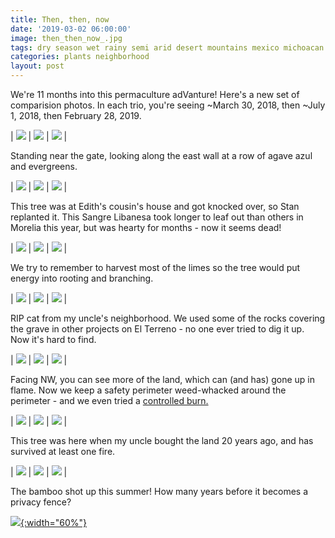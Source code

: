 ```yaml
---
title: Then, then, now
date: '2019-03-02 06:00:00'
image: then_then_now_.jpg
tags: dry season wet rainy semi arid desert mountains mexico michoacan seasons
categories: plants neighborhood
layout: post
---
```


We're 11 months into this permaculture adVanture! Here's a new set of comparision photos. In each trio, you're seeing ~March 30, 2018, then ~July 1, 2018, then February 28, 2019.


| [![](/images/east_wall_1_.jpg)](/images/east_wall_1.jpg) | [![](/images/east_wall_.jpg)](/images/east_wall.jpg) | [![](/images/east_wall2_.jpg)](/images/east_wall2.jpg) |


Standing near the gate, looking along the east wall at a row of agave azul and evergreens.


| [![](/images/blood_of_lebanon_1_.jpg)](/images/blood_of_lebanon_1.jpg) | [![](/images/blood_of_lebanon_.jpg)](/images/blood_of_lebanon.jpg) | [![](/images/blood_of_lebanon2_.jpg)](/images/blood_of_lebanon2.jpg) |


This tree was at Edith's cousin's house and got knocked over, so Stan replanted it.  This Sangre Libanesa took longer to leaf out than others in Morelia this year, but was hearty for months - now it seems dead!


| [![](/images/lime_tree_1_.jpg)](/images/lime_tree_1.jpg) | [![](/images/lime_tree_.jpg)](/images/lime_tree.jpg) | [![](/images/lime_tree2_.jpg)](/images/lime_tree2.jpg) |


We try to remember to harvest most of the limes so the tree would put energy into rooting and branching.


| [![](/images/cat_burial_1_.jpg)](/images/cat_burial_1.jpg) | [![](/images/cat_burial_.jpg)](/images/cat_burial.jpg) | [![](/images/cat_burial2_.jpg)](/images/cat_burial2.jpg) |


RIP cat from my uncle's neighborhood. We used some of the rocks covering the grave in other projects on El Terreno - no one ever tried to dig it up. Now it's hard to find.


| [![](/images/looking_west_1_.jpg)](/images/looking_west_1.jpg) | [![](/images/looking_west_.jpg)](/images/looking_west_.jpg) | [![](/images/looking_west2_.jpg)](/images/looking_west2_.jpg) |


Facing NW, you can see more of the land, which can (and has) gone up in flame. Now we keep a safety perimeter weed-whacked around the perimeter - and we even tried a [controlled burn.](https://reverdecer.annalisagross.com/2019/02/26/controlled-burn/)


| [![](/images/after_the_fire_1_.jpg)](/images/after_the_fire_1.jpg) | [![](/images/after_the_fire_.jpg)](/images/after_the_fire.jpg) | [![](/images/after_the_fire2_.jpg)](/images/after_the_fire2.jpg) |


This tree was here when my uncle bought the land 20 years ago, and has survived at least one fire.


| [![](/images/bamboo_1_.jpg)](/images/bamboo_1.jpg) | [![](/images/bamboo_.jpg)](/images/bamboo.jpg) | [![](/images/bamboo2_.jpg)](/images/bamboo2.jpg) |


The bamboo shot up this summer! How many years before it becomes a privacy fence?

[![](/images/bamboo3_.jpg){:width="60%"}](/images/bamboo3.jpg)